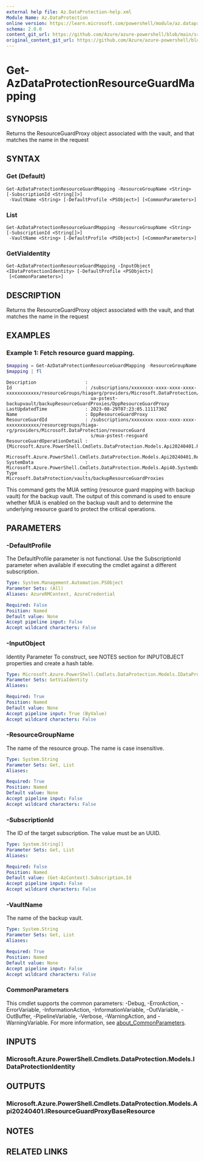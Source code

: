 ```yaml
---
external help file: Az.DataProtection-help.xml
Module Name: Az.DataProtection
online version: https://learn.microsoft.com/powershell/module/az.dataprotection/get-azdataprotectionresourceguardmapping
schema: 2.0.0
content_git_url: https://github.com/Azure/azure-powershell/blob/main/src/DataProtection/DataProtection/help/Get-AzDataProtectionResourceGuardMapping.md
original_content_git_url: https://github.com/Azure/azure-powershell/blob/main/src/DataProtection/DataProtection/help/Get-AzDataProtectionResourceGuardMapping.md
---
```


# Get-AzDataProtectionResourceGuardMapping

## SYNOPSIS
Returns the ResourceGuardProxy object associated with the vault, and that matches the name in the request

## SYNTAX

### Get (Default)
```
Get-AzDataProtectionResourceGuardMapping -ResourceGroupName <String> [-SubscriptionId <String[]>]
 -VaultName <String> [-DefaultProfile <PSObject>] [<CommonParameters>]
```

### List
```
Get-AzDataProtectionResourceGuardMapping -ResourceGroupName <String> [-SubscriptionId <String[]>]
 -VaultName <String> [-DefaultProfile <PSObject>] [<CommonParameters>]
```

### GetViaIdentity
```
Get-AzDataProtectionResourceGuardMapping -InputObject <IDataProtectionIdentity> [-DefaultProfile <PSObject>]
 [<CommonParameters>]
```

## DESCRIPTION
Returns the ResourceGuardProxy object associated with the vault, and that matches the name in the request

## EXAMPLES

### Example 1: Fetch resource guard mapping.
```powershell
$mapping = Get-AzDataProtectionResourceGuardMapping -ResourceGroupName $resourceGroupName -VaultName $vaultName -SubscriptionId $subscriptionId
$mapping | fl
```

```output
Description                  : 
Id                           : /subscriptions/xxxxxxxx-xxxx-xxxx-xxxx-xxxxxxxxxxxx/resourceGroups/hiagarg/providers/Microsoft.DataProtection/backupVaults/m
                               ua-pstest-backupvault/backupResourceGuardProxies/DppResourceGuardProxy
LastUpdatedTime              : 2023-08-29T07:23:05.1111730Z
Name                         : DppResourceGuardProxy
ResourceGuardId              : /subscriptions/xxxxxxxx-xxxx-xxxx-xxxx-xxxxxxxxxxxx/resourcegroups/hiaga-rg/providers/Microsoft.DataProtection/resourceGuard
                               s/mua-pstest-resguard
ResourceGuardOperationDetail : {Microsoft.Azure.PowerShell.Cmdlets.DataProtection.Models.Api20240401.ResourceGuardOperationDetail,
                               Microsoft.Azure.PowerShell.Cmdlets.DataProtection.Models.Api20240401.ResourceGuardOperationDetail}
SystemData                   : Microsoft.Azure.PowerShell.Cmdlets.DataProtection.Models.Api40.SystemData
Type                         : Microsoft.DataProtection/vaults/backupResourceGuardProxies
```

This command gets the MUA setting (resource guard mapping with backup vault) for the backup vault.
The output of this command is used to ensure whether MUA is enabled on the backup vault and to determine the underlying resource guard to protect the critical operations.

## PARAMETERS

### -DefaultProfile
The DefaultProfile parameter is not functional.
Use the SubscriptionId parameter when available if executing the cmdlet against a different subscription.

```yaml
Type: System.Management.Automation.PSObject
Parameter Sets: (All)
Aliases: AzureRMContext, AzureCredential

Required: False
Position: Named
Default value: None
Accept pipeline input: False
Accept wildcard characters: False
```

### -InputObject
Identity Parameter
To construct, see NOTES section for INPUTOBJECT properties and create a hash table.

```yaml
Type: Microsoft.Azure.PowerShell.Cmdlets.DataProtection.Models.IDataProtectionIdentity
Parameter Sets: GetViaIdentity
Aliases:

Required: True
Position: Named
Default value: None
Accept pipeline input: True (ByValue)
Accept wildcard characters: False
```

### -ResourceGroupName
The name of the resource group.
The name is case insensitive.

```yaml
Type: System.String
Parameter Sets: Get, List
Aliases:

Required: True
Position: Named
Default value: None
Accept pipeline input: False
Accept wildcard characters: False
```

### -SubscriptionId
The ID of the target subscription.
The value must be an UUID.

```yaml
Type: System.String[]
Parameter Sets: Get, List
Aliases:

Required: False
Position: Named
Default value: (Get-AzContext).Subscription.Id
Accept pipeline input: False
Accept wildcard characters: False
```

### -VaultName
The name of the backup vault.

```yaml
Type: System.String
Parameter Sets: Get, List
Aliases:

Required: True
Position: Named
Default value: None
Accept pipeline input: False
Accept wildcard characters: False
```

### CommonParameters
This cmdlet supports the common parameters: -Debug, -ErrorAction, -ErrorVariable, -InformationAction, -InformationVariable, -OutVariable, -OutBuffer, -PipelineVariable, -Verbose, -WarningAction, and -WarningVariable. For more information, see [about_CommonParameters](http://go.microsoft.com/fwlink/?LinkID=113216).

## INPUTS

### Microsoft.Azure.PowerShell.Cmdlets.DataProtection.Models.IDataProtectionIdentity

## OUTPUTS

### Microsoft.Azure.PowerShell.Cmdlets.DataProtection.Models.Api20240401.IResourceGuardProxyBaseResource

## NOTES

## RELATED LINKS
